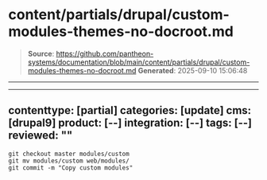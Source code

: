 # content/partials/drupal/custom-modules-themes-no-docroot.md

> **Source**: https://github.com/pantheon-systems/documentation/blob/main/content/partials/drupal/custom-modules-themes-no-docroot.md
> **Generated**: 2025-09-10 15:06:48

---

---
contenttype: [partial]
categories: [update]
cms: [drupal9]
product: [--]
integration: [--]
tags: [--]
reviewed: ""
---

```bash{promptUser:user}
git checkout master modules/custom
git mv modules/custom web/modules/
git commit -m "Copy custom modules"
```
